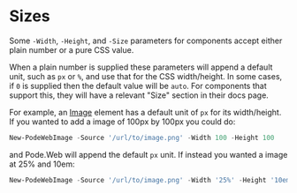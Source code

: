 # Sizes

Some `-Width`, `-Height`, and `-Size` parameters for components accept either plain number or a pure CSS value.

When a plain number is supplied these parameters will append a default unit, such as `px` or `%`, and use that for the CSS width/height. In some cases, if `0` is supplied then the default value will be `auto`. For components that support this, they will have a relevant "Size" section in their docs page.

For example, an [Image](../Elements/Image) element has a default unit of `px` for its width/height. If you wanted to add a image of 100px by 100px you could do:

```powershell
New-PodeWebImage -Source '/url/to/image.png' -Width 100 -Height 100
```

and Pode.Web will append the default `px` unit. If instead you wanted a image at 25% and 10em:

```powershell
New-PodeWebImage -Source '/url/to/image.png' -Width '25%' -Height '10em'
```

